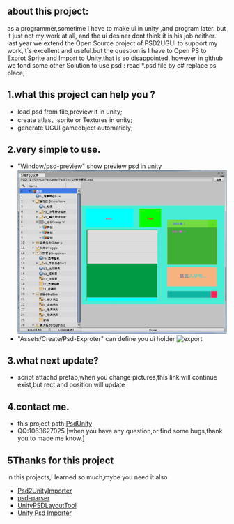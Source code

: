 ## about this project:
   as a programmer,sometime I have to make ui in unity ,and program later. but it just not my work at all,
   and the ui desiner dont think it is his job neither. last year we extend the Open Source project of PSD2UGUI
   to support my work,it`s excellent and useful.but the question is I have to Open PS to Exprot Sprite and 
   Import to Unity,that is so disappointed. however in github we fond some other Solution to use psd : 
   read *.psd file by c# replace ps place;

## 1.what this project can help you ?

*  load psd from file,preview it in unity;
*  create atlas、sprite or Textures in unity;
*  generate UGUI gameobject automaticly;

## 2.very simple to use.
 * "Window/psd-preview" show preview psd in unity
 ![previewindow](Pics/psd-preview.png)
 * "Assets/Create/Psd-Exproter" can define you ui holder
 ![export](PSDDemo/psd-exporter.png)

## 3.what next update?
 * script attachd prefab,when you change pictures,this link will continue exist,but rect and position will update

## 4.contact me.
* this project path:[PsdUnity](https://github.com/zouhunter/PsdUnity)
* QQ:1063627025 [when you have any question,or find some bugs,thank you to made me know.]

## 5Thanks for this project
in this projects,I learned so much,mybe you need it also

* [Psd2UnityImporter](https://github.com/SubjectNerd-Unity/Psd2UnityImporter) 
* [psd-parser](https://github.com/NtreevSoft/psd-parser)
* [UnityPSDLayoutTool](https://github.com/GlitchEnzo/UnityPSDLayoutTool)
* [Unity Psd Importer](https://github.com/Banbury/UnityPsdImporter)
